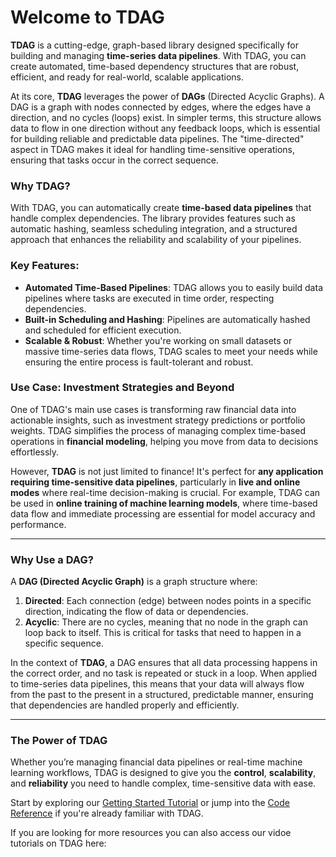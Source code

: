 
# Welcome to TDAG

**TDAG**  is a cutting-edge, graph-based library designed specifically for building and managing **time-series data pipelines**. 
With TDAG, you can create automated, time-based dependency structures that are robust, efficient, and ready for real-world, scalable applications.

At its core, **TDAG** leverages the power of **DAGs** (Directed Acyclic Graphs).
A DAG is a graph with nodes connected by edges, where the edges have a direction, and no cycles (loops) exist. In simpler terms, 
this structure allows data to flow in one direction without any feedback loops, which is essential for building reliable and predictable data pipelines. 
The "time-directed" aspect in TDAG makes it ideal for handling time-sensitive operations, ensuring that tasks occur in the correct sequence.

### Why TDAG?
With TDAG, you can automatically create **time-based data pipelines** that handle complex dependencies. The library provides features such as automatic hashing, seamless scheduling integration, and a structured approach that enhances the reliability and scalability of your pipelines.

### Key Features:
- **Automated Time-Based Pipelines**: TDAG allows you to easily build data pipelines where tasks are executed in time order, respecting dependencies.
- **Built-in Scheduling and Hashing**: Pipelines are automatically hashed and scheduled for efficient execution.
- **Scalable & Robust**: Whether you're working on small datasets or massive time-series data flows, TDAG scales to meet your needs while ensuring the entire process is fault-tolerant and robust.

### Use Case: Investment Strategies and Beyond
One of TDAG's main use cases is transforming raw financial data into actionable insights, such as investment strategy predictions or portfolio weights. TDAG simplifies the process of managing complex time-based operations in **financial modeling**, helping you move from data to decisions effortlessly.

However, **TDAG** is not just limited to finance! It's perfect for **any application requiring time-sensitive data pipelines**, particularly in **live and online modes** where real-time decision-making is crucial. For example, TDAG can be used in **online training of machine learning models**, where time-based data flow and immediate processing are essential for model accuracy and performance.

---

### Why Use a DAG?

A **DAG (Directed Acyclic Graph)** is a graph structure where:
1. **Directed**: Each connection (edge) between nodes points in a specific direction, indicating the flow of data or dependencies.
2. **Acyclic**: There are no cycles, meaning that no node in the graph can loop back to itself. This is critical for tasks that need to happen in a specific sequence.

In the context of **TDAG**, a DAG ensures that all data processing happens in the correct order, and no task is repeated or stuck in a loop. When applied to time-series data pipelines, this means that your data will always flow from the past to the present in a structured, predictable manner, ensuring that dependencies are handled properly and efficiently.

---


### The Power of TDAG
Whether you’re managing financial data pipelines or real-time machine learning workflows, TDAG is designed to give you the **control**, **scalability**, and **reliability** you need to handle complex, time-sensitive data with ease.

Start by exploring our [Getting Started Tutorial](tutorial/getting_started/getting_started.md) or jump into the [Code Reference](reference) if you're already familiar with TDAG.

If you are looking for more resources you can also access our vidoe tutorials on TDAG here:


